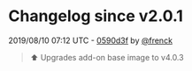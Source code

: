 # Changelog since v2.0.1

2019/08/10 07:12 UTC - [0590d3f](https://github.com/hassio-addons/addon-adguard-home/commit/0590d3f1ff30b5efd9803f741d8d24a9aee0bda2) by [@frenck](https://github.com/frenck)
> :arrow_up: Upgrades add-on base image to v4.0.3 

